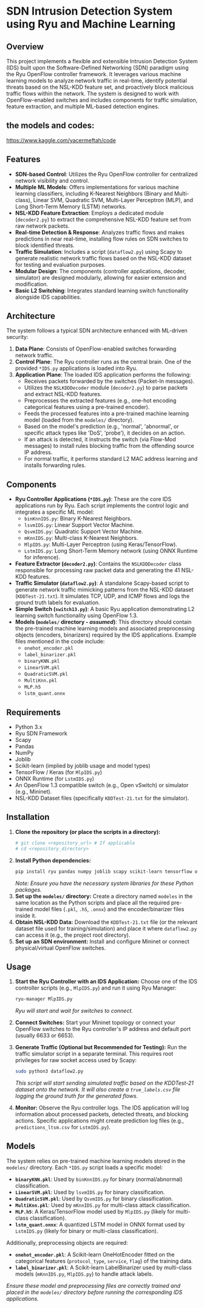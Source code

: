 

# SDN Intrusion Detection System using Ryu and Machine Learning

## Overview

This project implements a flexible and extensible Intrusion Detection System (IDS) built upon the Software-Defined Networking (SDN) paradigm using the Ryu OpenFlow controller framework. It leverages various machine learning models to analyze network traffic in real-time, identify potential threats based on the NSL-KDD feature set, and proactively block malicious traffic flows within the network. The system is designed to work with OpenFlow-enabled switches and includes components for traffic simulation, feature extraction, and multiple ML-based detection engines.

## the models and codes:
https://www.kaggle.com/yacermeftah/code

## Features

*   **SDN-based Control**: Utilizes the Ryu OpenFlow controller for centralized network visibility and control.
*   **Multiple ML Models**: Offers implementations for various machine learning classifiers, including K-Nearest Neighbors (Binary and Multi-class), Linear SVM, Quadratic SVM, Multi-Layer Perceptron (MLP), and Long Short-Term Memory (LSTM) networks.
*   **NSL-KDD Feature Extraction**: Employs a dedicated module (`decoder2.py`) to extract the comprehensive NSL-KDD feature set from raw network packets.
*   **Real-time Detection & Response**: Analyzes traffic flows and makes predictions in near real-time, installing flow rules on SDN switches to block identified threats.
*   **Traffic Simulation**: Includes a script (`dataflow2.py`) using Scapy to generate realistic network traffic flows based on the NSL-KDD dataset for testing and evaluation purposes.
*   **Modular Design**: The components (controller applications, decoder, simulator) are designed modularly, allowing for easier extension and modification.
*   **Basic L2 Switching**: Integrates standard learning switch functionality alongside IDS capabilities.

## Architecture

The system follows a typical SDN architecture enhanced with ML-driven security:

1.  **Data Plane**: Consists of OpenFlow-enabled switches forwarding network traffic.
2.  **Control Plane**: The Ryu controller runs as the central brain. One of the provided `*IDS.py` applications is loaded into Ryu.
3.  **Application Plane**: The loaded IDS application performs the following:
    *   Receives packets forwarded by the switches (Packet-In messages).
    *   Utilizes the `NSLKDDDecoder` module (`decoder2.py`) to parse packets and extract NSL-KDD features.
    *   Preprocesses the extracted features (e.g., one-hot encoding categorical features using a pre-trained encoder).
    *   Feeds the processed features into a pre-trained machine learning model (loaded from the `modeles/` directory).
    *   Based on the model's prediction (e.g., 'normal', 'abnormal', or specific attack types like 'DoS', 'probe'), it decides on an action.
    *   If an attack is detected, it instructs the switch (via Flow-Mod messages) to install rules blocking traffic from the offending source IP address.
    *   For normal traffic, it performs standard L2 MAC address learning and installs forwarding rules.

## Components

*   **Ryu Controller Applications (`*IDS.py`)**: These are the core IDS applications run by Ryu. Each script implements the control logic and integrates a specific ML model:
    *   `binKnnIDS.py`: Binary K-Nearest Neighbors.
    *   `lsvmIDS.py`: Linear Support Vector Machine.
    *   `QsvmIDS.py`: Quadratic Support Vector Machine.
    *   `mKnnIDS.py`: Multi-class K-Nearest Neighbors.
    *   `MlpIDS.py`: Multi-Layer Perceptron (using Keras/TensorFlow).
    *   `LstmIDS.py`: Long Short-Term Memory network (using ONNX Runtime for inference).
*   **Feature Extractor (`decoder2.py`)**: Contains the `NSLKDDDecoder` class responsible for processing raw packet data and generating the 41 NSL-KDD features.
*   **Traffic Simulator (`dataflow2.py`)**: A standalone Scapy-based script to generate network traffic mimicking patterns from the NSL-KDD dataset (`KDDTest-21.txt`). It simulates TCP, UDP, and ICMP flows and logs the ground truth labels for evaluation.
*   **Simple Switch (`switch13.py`)**: A basic Ryu application demonstrating L2 learning switch functionality using OpenFlow 1.3.
*   **Models (`modeles/` directory - *assumed*)**: This directory should contain the pre-trained machine learning models and associated preprocessing objects (encoders, binarizers) required by the IDS applications. Example files mentioned in the code include:
    *   `onehot_encoder.pkl`
    *   `label_binarizer.pkl`
    *   `binaryKNN.pkl`
    *   `LinearSVM.pkl`
    *   `QuadraticSVM.pkl`
    *   `MultiKnn.pkl`
    *   `MLP.h5`
    *   `lstm_quant.onnx`

## Requirements

*   Python 3.x
*   Ryu SDN Framework
*   Scapy
*   Pandas
*   NumPy
*   Joblib
*   Scikit-learn (implied by joblib usage and model types)
*   TensorFlow / Keras (for `MlpIDS.py`)
*   ONNX Runtime (for `LstmIDS.py`)
*   An OpenFlow 1.3 compatible switch (e.g., Open vSwitch) or simulator (e.g., Mininet).
*   NSL-KDD Dataset files (specifically `KDDTest-21.txt` for the simulator).

## Installation

1.  **Clone the repository (or place the scripts in a directory):**
    ```bash
    # git clone <repository_url> # If applicable
    # cd <repository_directory>
    ```
2.  **Install Python dependencies:**
    ```bash
    pip install ryu pandas numpy joblib scapy scikit-learn tensorflow onnxruntime
    ```
    *Note: Ensure you have the necessary system libraries for these Python packages.*
3.  **Set up the `modeles/` directory:** Create a directory named `modeles` in the same location as the Python scripts and place all the required pre-trained model files (`.pkl`, `.h5`, `.onnx`) and the encoder/binarizer files inside it.
4.  **Obtain NSL-KDD Data:** Download the `KDDTest-21.txt` file (or the relevant dataset file used for training/simulation) and place it where `dataflow2.py` can access it (e.g., the project root directory).
5.  **Set up an SDN environment:** Install and configure Mininet or connect physical/virtual OpenFlow switches.

## Usage

1.  **Start the Ryu Controller with an IDS Application:**
    Choose one of the IDS controller scripts (e.g., `MlpIDS.py`) and run it using Ryu Manager:
    ```bash
    ryu-manager MlpIDS.py
    ```
    *Ryu will start and wait for switches to connect.*

2.  **Connect Switches:** Start your Mininet topology or connect your OpenFlow switches to the Ryu controller's IP address and default port (usually 6633 or 6653).

3.  **Generate Traffic (Optional but Recommended for Testing):**
    Run the traffic simulator script in a separate terminal. This requires root privileges for raw socket access used by Scapy:
    ```bash
    sudo python3 dataflow2.py
    ```
    *This script will start sending simulated traffic based on the KDDTest-21 dataset onto the network. It will also create a `true_labels.csv` file logging the ground truth for the generated flows.*

4.  **Monitor:** Observe the Ryu controller logs. The IDS application will log information about processed packets, detected threats, and blocking actions. Specific applications might create prediction log files (e.g., `predictions_ltsm.csv` for `LstmIDS.py`).

## Models

The system relies on pre-trained machine learning models stored in the `modeles/` directory. Each `*IDS.py` script loads a specific model:

*   **`binaryKNN.pkl`**: Used by `binKnnIDS.py` for binary (normal/abnormal) classification.
*   **`LinearSVM.pkl`**: Used by `lsvmIDS.py` for binary classification.
*   **`QuadraticSVM.pkl`**: Used by `QsvmIDS.py` for binary classification.
*   **`MultiKnn.pkl`**: Used by `mKnnIDS.py` for multi-class attack classification.
*   **`MLP.h5`**: A Keras/TensorFlow model used by `MlpIDS.py` (likely for multi-class classification).
*   **`lstm_quant.onnx`**: A quantized LSTM model in ONNX format used by `LstmIDS.py` (likely for binary or multi-class classification).

Additionally, preprocessing objects are required:

*   **`onehot_encoder.pkl`**: A Scikit-learn OneHotEncoder fitted on the categorical features (`protocol_type`, `service`, `flag`) of the training data.
*   **`label_binarizer.pkl`**: A Scikit-learn LabelBinarizer used by multi-class models (`mKnnIDS.py`, `MlpIDS.py`) to handle attack labels.

*Ensure these model and preprocessing files are correctly trained and placed in the `modeles/` directory before running the corresponding IDS applications.*
